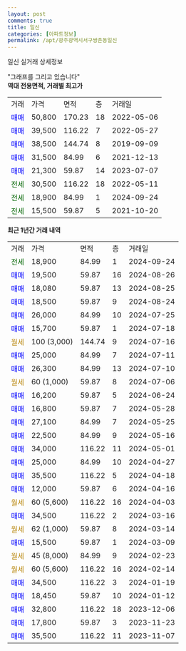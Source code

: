 ```yaml
---
layout: post
comments: true
title: 일신
categories: [아파트정보]
permalink: /apt/광주광역시서구쌍촌동일신
---
```


일신 실거래 상세정보

<script type="text/javascript">
  google.charts.load('current', {'packages':['line', 'corechart']});
  google.charts.setOnLoadCallback(drawChart);

  function drawChart() {
    var data = new google.visualization.DataTable();
    data.addColumn('date', '거래일');
    data.addColumn('number', "매매");
    data.addColumn('number', "전세");
    data.addColumn('number', "전매");

    data.addRows([[new Date(Date.parse("2024-09-24")), null, 18900, null], [new Date(Date.parse("2024-08-26")), 19500, null, null], [new Date(Date.parse("2024-08-25")), 18080, null, null], [new Date(Date.parse("2024-08-24")), 18500, null, null], [new Date(Date.parse("2024-07-25")), 26000, null, null], [new Date(Date.parse("2024-07-18")), 15700, null, null], [new Date(Date.parse("2024-07-16")), null, null, null], [new Date(Date.parse("2024-07-11")), 25000, null, null], [new Date(Date.parse("2024-07-10")), 26300, null, null], [new Date(Date.parse("2024-07-06")), null, null, null], [new Date(Date.parse("2024-06-24")), 16200, null, null], [new Date(Date.parse("2024-05-28")), 16800, null, null], [new Date(Date.parse("2024-05-25")), 27100, null, null], [new Date(Date.parse("2024-05-16")), 22500, null, null], [new Date(Date.parse("2024-05-01")), 34000, null, null], [new Date(Date.parse("2024-04-27")), 25000, null, null], [new Date(Date.parse("2024-04-18")), 35500, null, null], [new Date(Date.parse("2024-04-16")), 12000, null, null], [new Date(Date.parse("2024-04-03")), null, null, null], [new Date(Date.parse("2024-03-16")), 34500, null, null], [new Date(Date.parse("2024-03-14")), null, null, null], [new Date(Date.parse("2024-03-09")), 15500, null, null], [new Date(Date.parse("2024-02-23")), null, null, null], [new Date(Date.parse("2024-02-14")), null, null, null], [new Date(Date.parse("2024-01-19")), 34500, null, null], [new Date(Date.parse("2024-01-12")), 18450, null, null], [new Date(Date.parse("2023-12-06")), 32800, null, null], [new Date(Date.parse("2023-11-23")), 17800, null, null], [new Date(Date.parse("2023-11-07")), 35500, null, null]]);

    var options = {
      hAxis: {
        format: 'yyyy/MM/dd'
      },    
      lineWidth: 0,
      pointsVisible: true,    
      title: '최근 1년간 유형별 실거래가 분포',
      legend: { position: 'bottom' }
    };

    var formatter = new google.visualization.NumberFormat({pattern:'###,###'} );
    formatter.format(data, 1);
    formatter.format(data, 2);
    
    setTimeout(function() {
        var chart = new google.visualization.LineChart(document.getElementById('columnchart_material'));
        chart.draw(data, (options));
        document.getElementById('loading').style.display = 'none';
    }, 200);
  }
</script>


<div id="loading" style="z-index:20; display: block; margin-left: 0px">"그래프를 그리고 있습니다"</div>
<div id="columnchart_material" style="width: 95%; margin-left: 0px; display: block"></div>
<!-- contents start -->
<b>역대 전용면적, 거래별 최고가</b>
<table class="sortable">
    <tr>
      <td>거래</td>
      <td>가격</td>
      <td>면적</td>
      <td>층</td>
      <td>거래일</td>
    </tr>
        <tr>
          <td><a style="color: blue">매매</a></td>
          <td>50,800</td>
          <td>170.23</td>
          <td>18</td>
          <td>2022-05-06</td>
        </tr>            <tr>
          <td><a style="color: blue">매매</a></td>
          <td>39,500</td>
          <td>116.22</td>
          <td>7</td>
          <td>2022-05-27</td>
        </tr>            <tr>
          <td><a style="color: blue">매매</a></td>
          <td>38,500</td>
          <td>144.74</td>
          <td>8</td>
          <td>2019-09-09</td>
        </tr>            <tr>
          <td><a style="color: blue">매매</a></td>
          <td>31,500</td>
          <td>84.99</td>
          <td>6</td>
          <td>2021-12-13</td>
        </tr>            <tr>
          <td><a style="color: blue">매매</a></td>
          <td>21,300</td>
          <td>59.87</td>
          <td>14</td>
          <td>2023-07-07</td>
        </tr>        
        <tr>
              <td><a style="color: darkgreen">전세</a></td>
              <td>30,500</td>
              <td>116.22</td>
              <td>18</td>
              <td>2022-05-11</td>
            </tr>            <tr>
              <td><a style="color: darkgreen">전세</a></td>
              <td>18,900</td>
              <td>84.99</td>
              <td>1</td>
              <td>2024-09-24</td>
            </tr>            <tr>
              <td><a style="color: darkgreen">전세</a></td>
              <td>15,500</td>
              <td>59.87</td>
              <td>5</td>
              <td>2021-10-20</td>
            </tr>        
    
</table>

<b>최근 1년간 거래 내역</b>

<table class="sortable">
    <tr>
      <td>거래</td>
      <td>가격</td>
      <td>면적</td>
      <td>층</td>
      <td>거래일</td>
    </tr>
    <tr>
      <td><a style="color: darkgreen">전세</a></td>
      <td>18,900</td>
      <td>84.99</td>
      <td>1</td>
      <td>2024-09-24</td>
    </tr>          <tr>
      <td><a style="color: blue">매매</a></td>
      <td>19,500</td>
      <td>59.87</td>
      <td>16</td>
      <td>2024-08-26</td>
    </tr>          <tr>
      <td><a style="color: blue">매매</a></td>
      <td>18,080</td>
      <td>59.87</td>
      <td>13</td>
      <td>2024-08-25</td>
    </tr>          <tr>
      <td><a style="color: blue">매매</a></td>
      <td>18,500</td>
      <td>59.87</td>
      <td>9</td>
      <td>2024-08-24</td>
    </tr>          <tr>
      <td><a style="color: blue">매매</a></td>
      <td>26,000</td>
      <td>84.99</td>
      <td>10</td>
      <td>2024-07-25</td>
    </tr>          <tr>
      <td><a style="color: blue">매매</a></td>
      <td>15,700</td>
      <td>59.87</td>
      <td>1</td>
      <td>2024-07-18</td>
    </tr>          <tr>
      <td><a style="color: darkgoldenrod">월세</a></td>
      <td>100 (3,000)</td>
      <td>144.74</td>
      <td>9</td>
      <td>2024-07-16</td>
    </tr>          <tr>
      <td><a style="color: blue">매매</a></td>
      <td>25,000</td>
      <td>84.99</td>
      <td>7</td>
      <td>2024-07-11</td>
    </tr>          <tr>
      <td><a style="color: blue">매매</a></td>
      <td>26,300</td>
      <td>84.99</td>
      <td>13</td>
      <td>2024-07-10</td>
    </tr>          <tr>
      <td><a style="color: darkgoldenrod">월세</a></td>
      <td>60 (1,000)</td>
      <td>59.87</td>
      <td>8</td>
      <td>2024-07-06</td>
    </tr>          <tr>
      <td><a style="color: blue">매매</a></td>
      <td>16,200</td>
      <td>59.87</td>
      <td>5</td>
      <td>2024-06-24</td>
    </tr>          <tr>
      <td><a style="color: blue">매매</a></td>
      <td>16,800</td>
      <td>59.87</td>
      <td>7</td>
      <td>2024-05-28</td>
    </tr>          <tr>
      <td><a style="color: blue">매매</a></td>
      <td>27,100</td>
      <td>84.99</td>
      <td>7</td>
      <td>2024-05-25</td>
    </tr>          <tr>
      <td><a style="color: blue">매매</a></td>
      <td>22,500</td>
      <td>84.99</td>
      <td>9</td>
      <td>2024-05-16</td>
    </tr>          <tr>
      <td><a style="color: blue">매매</a></td>
      <td>34,000</td>
      <td>116.22</td>
      <td>11</td>
      <td>2024-05-01</td>
    </tr>          <tr>
      <td><a style="color: blue">매매</a></td>
      <td>25,000</td>
      <td>84.99</td>
      <td>10</td>
      <td>2024-04-27</td>
    </tr>          <tr>
      <td><a style="color: blue">매매</a></td>
      <td>35,500</td>
      <td>116.22</td>
      <td>5</td>
      <td>2024-04-18</td>
    </tr>          <tr>
      <td><a style="color: blue">매매</a></td>
      <td>12,000</td>
      <td>59.87</td>
      <td>6</td>
      <td>2024-04-16</td>
    </tr>          <tr>
      <td><a style="color: darkgoldenrod">월세</a></td>
      <td>60 (5,600)</td>
      <td>116.22</td>
      <td>16</td>
      <td>2024-04-03</td>
    </tr>          <tr>
      <td><a style="color: blue">매매</a></td>
      <td>34,500</td>
      <td>116.22</td>
      <td>2</td>
      <td>2024-03-16</td>
    </tr>          <tr>
      <td><a style="color: darkgoldenrod">월세</a></td>
      <td>62 (1,000)</td>
      <td>59.87</td>
      <td>8</td>
      <td>2024-03-14</td>
    </tr>          <tr>
      <td><a style="color: blue">매매</a></td>
      <td>15,500</td>
      <td>59.87</td>
      <td>1</td>
      <td>2024-03-09</td>
    </tr>          <tr>
      <td><a style="color: darkgoldenrod">월세</a></td>
      <td>45 (8,000)</td>
      <td>84.99</td>
      <td>9</td>
      <td>2024-02-23</td>
    </tr>          <tr>
      <td><a style="color: darkgoldenrod">월세</a></td>
      <td>60 (5,600)</td>
      <td>116.22</td>
      <td>16</td>
      <td>2024-02-14</td>
    </tr>          <tr>
      <td><a style="color: blue">매매</a></td>
      <td>34,500</td>
      <td>116.22</td>
      <td>3</td>
      <td>2024-01-19</td>
    </tr>          <tr>
      <td><a style="color: blue">매매</a></td>
      <td>18,450</td>
      <td>59.87</td>
      <td>10</td>
      <td>2024-01-12</td>
    </tr>          <tr>
      <td><a style="color: blue">매매</a></td>
      <td>32,800</td>
      <td>116.22</td>
      <td>18</td>
      <td>2023-12-06</td>
    </tr>          <tr>
      <td><a style="color: blue">매매</a></td>
      <td>17,800</td>
      <td>59.87</td>
      <td>3</td>
      <td>2023-11-23</td>
    </tr>          <tr>
      <td><a style="color: blue">매매</a></td>
      <td>35,500</td>
      <td>116.22</td>
      <td>11</td>
      <td>2023-11-07</td>
    </tr>      </table>
<!-- contents end -->    

